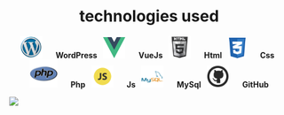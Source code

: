 
<h1 align="center">technologies used</h1>
<p align="center">
  <img src="https://github.com/SHAKERAliFr/SHAKERAliFr/blob/main/wp.png" alt="WordPress" height="40" width="40" style="margin-right: 20px"/>
  <strong>WordPress &nbsp;</strong>
  <img src="https://github.com/SHAKERAliFr/SHAKERAliFr/blob/main/vueJs.png" alt="VueJs" height="38" width="40" style="margin-right: 20px"/>
  <strong>VueJs &nbsp;</strong>
  <img src="https://github.com/SHAKERAliFr/SHAKERAliFr/blob/main/html.png" alt="HTML" height="40" width="40" style="margin-right: 20px"/>
  <strong>Html &nbsp;</strong>
  <img src="https://github.com/SHAKERAliFr/SHAKERAliFr/blob/main/css.png" alt="CSS" height="37" width="34" style="margin-right: 20px"/>
  <strong>Css &nbsp;</strong>
  <img src="https://github.com/SHAKERAliFr/SHAKERAliFr/blob/main/php.png" alt="PHP" height="50" width="50" style="margin-right: 20px"/>
  <strong>Php &nbsp;</strong>
  <img src="https://github.com/SHAKERAliFr/SHAKERAliFr/blob/main/javascript.png" alt="JavaScript" height="40" width="40" style="margin-right: 20px"/>
  <strong>Js &nbsp;</strong>
  <img src="https://github.com/SHAKERAliFr/SHAKERAliFr/blob/main/mysql.png" alt="mysql" height="40" width="40" style="margin-right: 20px"/>
  <strong>MySql &nbsp;</strong>
  <img src="https://github.com/SHAKERAliFr/SHAKERAliFr/blob/main/git.png" alt="Git" height="40" width="40" style="margin-right: 20px"/>
  <strong> GitHub</strong>
 </p>

<img  src="https://raw.githubusercontent.com/PolarBearGG/PolarBearGG/master/web-developer.gif">
